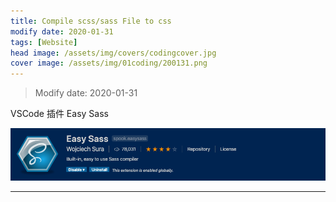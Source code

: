 ```yaml
---
title: Compile scss/sass File to css
modify date: 2020-01-31
tags: [Website]
head image: /assets/img/covers/codingcover.jpg
cover image: /assets/img/01coding/200131.png
---
```


> Modify date: 2020-01-31

VSCode 插件 Easy Sass

![200131.png](../../../assets/img/01coding/200131.png)

---